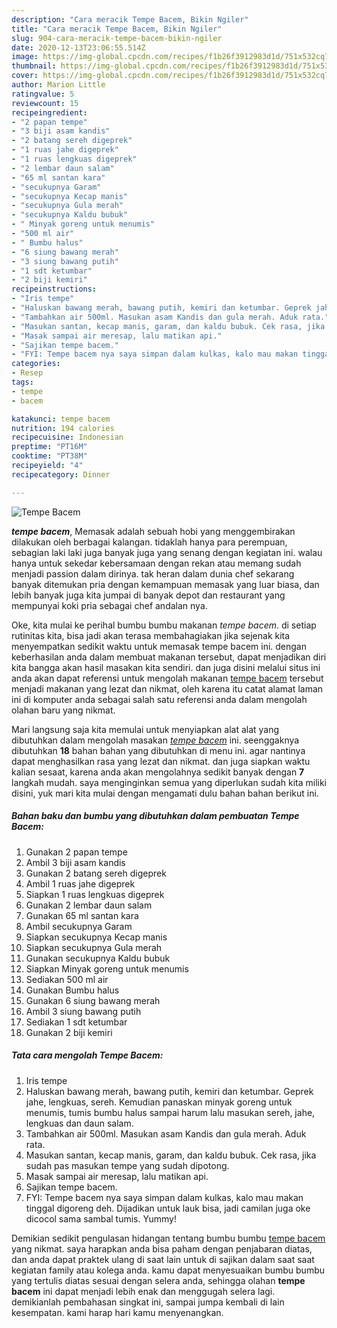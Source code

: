```yaml
---
description: "Cara meracik Tempe Bacem, Bikin Ngiler"
title: "Cara meracik Tempe Bacem, Bikin Ngiler"
slug: 904-cara-meracik-tempe-bacem-bikin-ngiler
date: 2020-12-13T23:06:55.514Z
image: https://img-global.cpcdn.com/recipes/f1b26f3912983d1d/751x532cq70/tempe-bacem-foto-resep-utama.jpg
thumbnail: https://img-global.cpcdn.com/recipes/f1b26f3912983d1d/751x532cq70/tempe-bacem-foto-resep-utama.jpg
cover: https://img-global.cpcdn.com/recipes/f1b26f3912983d1d/751x532cq70/tempe-bacem-foto-resep-utama.jpg
author: Marion Little
ratingvalue: 5
reviewcount: 15
recipeingredient:
- "2 papan tempe"
- "3 biji asam kandis"
- "2 batang sereh digeprek"
- "1 ruas jahe digeprek"
- "1 ruas lengkuas digeprek"
- "2 lembar daun salam"
- "65 ml santan kara"
- "secukupnya Garam"
- "secukupnya Kecap manis"
- "secukupnya Gula merah"
- "secukupnya Kaldu bubuk"
- " Minyak goreng untuk menumis"
- "500 ml air"
- " Bumbu halus"
- "6 siung bawang merah"
- "3 siung bawang putih"
- "1 sdt ketumbar"
- "2 biji kemiri"
recipeinstructions:
- "Iris tempe"
- "Haluskan bawang merah, bawang putih, kemiri dan ketumbar. Geprek jahe, lengkuas, sereh. Kemudian panaskan minyak goreng untuk menumis, tumis bumbu halus sampai harum lalu masukan sereh, jahe, lengkuas dan daun salam."
- "Tambahkan air 500ml. Masukan asam Kandis dan gula merah. Aduk rata."
- "Masukan santan, kecap manis, garam, dan kaldu bubuk. Cek rasa, jika sudah pas masukan tempe yang sudah dipotong."
- "Masak sampai air meresap, lalu matikan api."
- "Sajikan tempe bacem."
- "FYI: Tempe bacem nya saya simpan dalam kulkas, kalo mau makan tinggal digoreng deh. Dijadikan untuk lauk bisa, jadi camilan juga oke dicocol sama sambal tumis. Yummy!"
categories:
- Resep
tags:
- tempe
- bacem

katakunci: tempe bacem 
nutrition: 194 calories
recipecuisine: Indonesian
preptime: "PT16M"
cooktime: "PT38M"
recipeyield: "4"
recipecategory: Dinner

---
```



![Tempe Bacem](https://img-global.cpcdn.com/recipes/f1b26f3912983d1d/751x532cq70/tempe-bacem-foto-resep-utama.jpg)

<b><i>tempe bacem</i></b>, Memasak adalah sebuah hobi yang menggembirakan dilakukan oleh berbagai kalangan. tidaklah hanya para perempuan, sebagian laki laki juga banyak juga yang senang dengan kegiatan ini. walau hanya untuk sekedar kebersamaan dengan rekan atau memang sudah menjadi passion dalam dirinya. tak heran dalam dunia chef sekarang banyak ditemukan pria dengan kemampuan memasak yang luar biasa, dan lebih banyak juga kita jumpai di banyak depot dan restaurant yang mempunyai koki pria sebagai chef andalan nya.

Oke, kita mulai ke perihal bumbu bumbu makanan <i>tempe bacem</i>. di setiap rutinitas kita, bisa jadi akan terasa membahagiakan jika sejenak kita menyempatkan sedikit waktu untuk memasak tempe bacem ini. dengan keberhasilan anda dalam membuat makanan tersebut, dapat menjadikan diri kita bangga akan hasil masakan kita sendiri. dan juga disini melalui situs ini anda akan dapat referensi untuk mengolah makanan <u>tempe bacem</u> tersebut menjadi makanan yang lezat dan nikmat, oleh karena itu catat alamat laman ini di komputer anda sebagai salah satu referensi anda dalam mengolah olahan baru yang nikmat.




Mari langsung saja kita memulai untuk menyiapkan alat alat yang dibutuhkan dalam mengolah masakan <u><i>tempe bacem</i></u> ini. seenggaknya dibutuhkan <b>18</b> bahan bahan yang dibutuhkan di menu ini. agar nantinya dapat menghasilkan rasa yang lezat dan nikmat. dan juga siapkan waktu kalian sesaat, karena anda akan mengolahnya sedikit banyak dengan <b>7</b> langkah mudah. saya menginginkan semua yang diperlukan sudah kita miliki disini, yuk mari kita mulai dengan mengamati dulu bahan bahan berikut ini.

<!--inarticleads1-->

##### Bahan baku dan bumbu yang dibutuhkan dalam pembuatan Tempe Bacem:

1. Gunakan 2 papan tempe
1. Ambil 3 biji asam kandis
1. Gunakan 2 batang sereh digeprek
1. Ambil 1 ruas jahe digeprek
1. Siapkan 1 ruas lengkuas digeprek
1. Gunakan 2 lembar daun salam
1. Gunakan 65 ml santan kara
1. Ambil secukupnya Garam
1. Siapkan secukupnya Kecap manis
1. Siapkan secukupnya Gula merah
1. Gunakan secukupnya Kaldu bubuk
1. Siapkan  Minyak goreng untuk menumis
1. Sediakan 500 ml air
1. Gunakan  Bumbu halus
1. Gunakan 6 siung bawang merah
1. Ambil 3 siung bawang putih
1. Sediakan 1 sdt ketumbar
1. Gunakan 2 biji kemiri




<!--inarticleads2-->

##### Tata cara mengolah Tempe Bacem:

1. Iris tempe
1. Haluskan bawang merah, bawang putih, kemiri dan ketumbar. Geprek jahe, lengkuas, sereh. Kemudian panaskan minyak goreng untuk menumis, tumis bumbu halus sampai harum lalu masukan sereh, jahe, lengkuas dan daun salam.
1. Tambahkan air 500ml. Masukan asam Kandis dan gula merah. Aduk rata.
1. Masukan santan, kecap manis, garam, dan kaldu bubuk. Cek rasa, jika sudah pas masukan tempe yang sudah dipotong.
1. Masak sampai air meresap, lalu matikan api.
1. Sajikan tempe bacem.
1. FYI: Tempe bacem nya saya simpan dalam kulkas, kalo mau makan tinggal digoreng deh. Dijadikan untuk lauk bisa, jadi camilan juga oke dicocol sama sambal tumis. Yummy!




Demikian sedikit pengulasan hidangan tentang bumbu bumbu <u>tempe bacem</u> yang nikmat. saya harapkan anda bisa paham dengan penjabaran diatas, dan anda dapat praktek ulang di saat lain untuk di sajikan dalam saat saat kegiatan family atau kolega anda. kamu dapat menyesuaikan bumbu bumbu yang tertulis diatas sesuai dengan selera anda, sehingga olahan <b>tempe bacem</b> ini dapat menjadi lebih enak dan menggugah selera lagi. demikianlah pembahasan singkat ini, sampai jumpa kembali di lain kesempatan. kami harap hari kamu menyenangkan.
